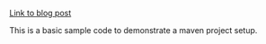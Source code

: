 [Link to blog post](http://sarahtabassum.com/techflakes/basic-maven)

This is a basic sample code to demonstrate a maven project setup. 
